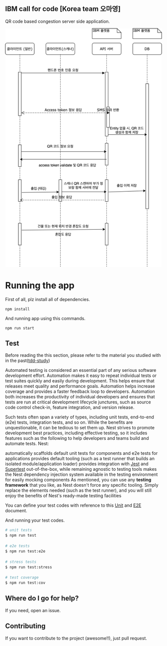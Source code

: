 ## IBM call for code [Korea team 오마영]

QR code based congestion server side application.

![architecture](https://github.com/CallForCodeOhmayoung/be/raw/master/diagram.png?raw=true)

# Running the app

First of all, plz install all of dependencies.

```
npm install
```

And running app using this commands.

```
npm run start
```

## Test

Before reading the this section, please refer to the material you studied with in the past([tdd-study](http://stash.devignlab.com/projects/CELL-NODE/repos/tdd-study/browse))

Automated testing is considered an essential part of any serious software development effort. Automation makes it easy to repeat individual tests or test suites quickly and easily during development. This helps ensure that releases meet quality and performance goals. Automation helps increase coverage and provides a faster feedback loop to developers. Automation both increases the productivity of individual developers and ensures that tests are run at critical development lifecycle junctures, such as source code control check-in, feature integration, and version release.

Such tests often span a variety of types, including unit tests, end-to-end (e2e) tests, integration tests, and so on. While the benefits are unquestionable, it can be tedious to set them up. Nest strives to promote development best practices, including effective testing, so it includes features such as the following to help developers and teams build and automate tests. Nest:

automatically scaffolds default unit tests for components and e2e tests for applications
provides default tooling (such as a test runner that builds an isolated module/application loader)
provides integration with [Jest](https://github.com/facebook/jest) and [Supertest](https://github.com/visionmedia/supertest) out-of-the-box, while remaining agnostic to testing tools
makes the Nest dependency injection system available in the testing environment for easily mocking components
As mentioned, you can use any **testing framework** that you like, as Nest doesn't force any specific tooling. Simply replace the elements needed (such as the test runner), and you will still enjoy the benefits of Nest's ready-made testing facilities

You can define your test codes with reference to this [Unit](https://docs.nestjs.com/fundamentals/testing#unit-testing) and [E2E](https://docs.nestjs.com/fundamentals/testing#end-to-end-testing) document.

And running your test codes.

```bash
# unit tests
$ npm run test

# e2e tests
$ npm run test:e2e

# stress tests
$ npm run test:stress

# test coverage
$ npm run test:cov
```

## Where do I go for help?
 
If you need, open an issue.

## Contributing

If you want to contribute to the project (awesome!!), just pull request.
